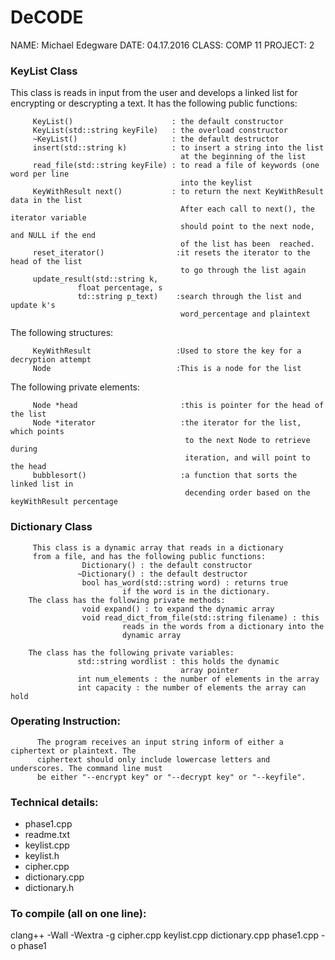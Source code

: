 # DeCODE
 NAME:    Michael Edegware
 DATE:    04.17.2016
 CLASS:   COMP 11
 PROJECT: 2
 
 ### KeyList Class
 
 This class is reads in input from the user and develops a linked list for
 encrypting or descrypting a text. It has the following public functions:
 
         KeyList()                      : the default constructor
         KeyList(std::string keyFile)   : the overload constructor
         ~KeyList()                     : the default destructor
         insert(std::string k)          : to insert a string into the list
                                          at the beginning of the list
         read_file(std::string keyFile) : to read a file of keywords (one word per line        
                                          into the keylist
         KeyWithResult next()           : to return the next KeyWithResult data in the list
                                          After each call to next(), the iterator variable 
                                          should point to the next node, and NULL if the end
                                          of the list has been  reached.
         reset_iterator()                :it resets the iterator to the head of the list
                                          to go through the list again
         update_result(std::string k,
                   float percentage, s
                   td::string p_text)    :search through the list and update k's 
                                          word_percentage and plaintext
                                                   
 The following structures:
 
         KeyWithResult                   :Used to store the key for a decryption attempt
         Node                            :This is a node for the list          
                                                  
 The following private elements:
 
         Node *head                       :this is pointer for the head of the list
         Node *iterator                   :the iterator for the list, which points
                                           to the next Node to retrieve during
                                           iteration, and will point to the head
         bubblesort()                     :a function that sorts the linked list in 
                                           decending order based on the keyWithResult percentage
### Dictionary Class


         This class is a dynamic array that reads in a dictionary
         from a file, and has the following public functions:
                    Dictionary() : the default constructor
                   ~Dictionary() : the default destructor
                    bool has_word(std::string word) : returns true
                             if the word is in the dictionary.
        The class has the following private methods:
                    void expand() : to expand the dynamic array
                    void read_dict_from_file(std::string filename) : this
                             reads in the words from a dictionary into the
                             dynamic array
 
        The class has the following private variables:
                   std::string wordlist : this holds the dynamic
                                          array pointer
                   int num_elements : the number of elements in the array
                   int capacity : the number of elements the array can hold 
 
                                           
 ### Operating Instruction:  
          The program receives an input string inform of either a ciphertext or plaintext. The
          ciphertext should only include lowercase letters and underscores. The command line must
          be either "--encrypt key" or "--decrypt key" or "--keyfile".
 
 ### Technical details:
 - phase1.cpp
 - readme.txt
 - keylist.cpp
 - keylist.h
 - cipher.cpp
 - dictionary.cpp
 - dictionary.h  
 
 ### To compile (all on one line):
 clang++ -Wall -Wextra -g cipher.cpp keylist.cpp dictionary.cpp phase1.cpp -o phase1
                                      
               